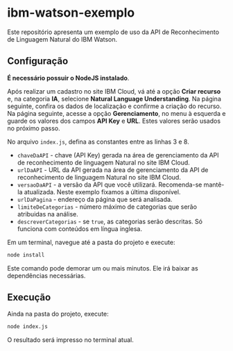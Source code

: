 # ibm-watson-exemplo

Este repositório apresenta um exemplo de uso da API de Reconhecimento de Linguagem Natural do IBM Watson.

## Configuração

**É necessário possuir o NodeJS instalado**.

Após realizar um cadastro no site IBM Cloud, vá até a opção **Criar recurso** e, na categoria **IA**, selecione **Natural Language Understanding**. Na página seguinte, confira os dados de localização e confirme a criação do recurso. Na página seguinte, acesse a opção **Gerenciamento**, no menu à esquerda e guarde os valores dos campos **API Key** e **URL**. Estes valores serão usados no próximo passo.

No arquivo `index.js`, defina as constantes entre as linhas 3 e 8.

- `chaveDaAPI` - chave (API Key) gerada na área de gerenciamento da API de reconhecimento de linguagem Natural no site IBM Cloud.
- `urlDaAPI` - URL da API gerada na área de gerenciamento da API de reconhecimento de linguagem Natural no site IBM Cloud.
- `versaoDaAPI` - a versão da API que você utilizará. Recomenda-se mantê-la atualizada. Neste exemplo fixamos a última disponível.
- `urlDaPagina` - endereço da página que será analisada.
- `limiteDeCategorias` - número máximo de categorias que serão atribuidas na análise.
- `descreverCategorias` - se `true`, as categorias serão descritas. Só funciona com conteúdos em língua inglesa.

Em um terminal, navegue até a pasta do projeto e execute:

```sh
node install
```

Este comando pode demorar um ou mais minutos. Ele irá baixar as dependências necessárias.

## Execução

Ainda na pasta do projeto, execute:

```sh
node index.js
```

O resultado será impresso no terminal atual.